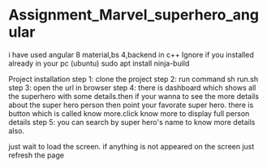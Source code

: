 # Assignment_Marvel_superhero_angular
i have used angular 8 material,bs 4,backend in c++
Ignore if you installed already in your pc (ubuntu)
 sudo apt install ninja-build
 
Project installation 
step 1: clone the project
step 2: run command sh run.sh
step 3: open the url in browser
step 4: there is dashboard which shows all the superhero with some details.then if your wanna to see the more details about the 
super hero person then point your favorate super hero. there is button which is called know more.click know more to display full person details
step 5: you can search by super hero's name to know more details also.
 
just wait to load the screen.
if anything is not appeared on the screen just refresh the page 
